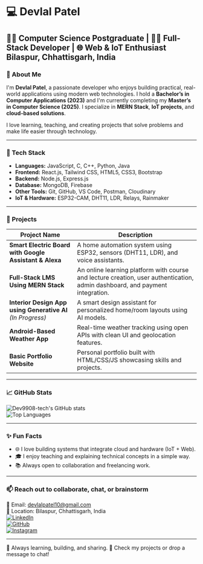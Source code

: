 # 💻 Devlal Patel

**👨‍🎓 Computer Science Postgraduate | 🧑‍💻 Full-Stack Developer | 🌐 Web & IoT Enthusiast**  
Bilaspur, Chhattisgarh, India  
---

### 🚀 About Me

I'm **Devlal Patel**, a passionate developer who enjoys building practical, real-world applications using modern web technologies. I hold a **Bachelor’s in Computer Applications (2023)** and I'm currently completing my **Master’s in Computer Science (2025)**. I specialize in **MERN Stack**, **IoT projects**, and **cloud-based solutions**.

I love learning, teaching, and creating projects that solve problems and make life easier through technology.

---

### 🔧 Tech Stack

- **Languages:** JavaScript, C, C++, Python, Java
- **Frontend:** React.js, Tailwind CSS, HTML5, CSS3, Bootstrap
- **Backend:** Node.js, Express.js
- **Database:** MongoDB, Firebase
- **Other Tools:** Git, GitHub, VS Code, Postman, Cloudinary
- **IoT & Hardware:** ESP32-CAM, DHT11, LDR, Relays, Rainmaker

---

### 📌 Projects

| Project Name | Description |
|--------------|-------------|
| **Smart Electric Board with Google Assistant & Alexa** | A home automation system using ESP32, sensors (DHT11, LDR), and voice assistants. |
| **Full-Stack LMS Using MERN Stack** | An online learning platform with course and lecture creation, user authentication, admin dashboard, and payment integration. |
| **Interior Design App using Generative AI** *(In Progress)* | A smart design assistant for personalized home/room layouts using AI models. |
| **Android-Based Weather App** | Real-time weather tracking using open APIs with clean UI and geolocation features. |
| **Basic Portfolio Website** | Personal portfolio built with HTML/CSS/JS showcasing skills and projects. |

---

### 📈 GitHub Stats

![Dev9908-tech's GitHub stats](https://github-readme-stats.vercel.app/api?username=Dev9908-tech&show_icons=true&theme=radical)  
![Top Languages](https://github-readme-stats.vercel.app/api/top-langs/?username=Dev9908-tech&layout=compact&theme=radical)

---

### ✨ Fun Facts

- 🌐 I love building systems that integrate cloud and hardware (IoT + Web).
- 🎓 I enjoy teaching and explaining technical concepts in a simple way.
- 📚 Always open to collaboration and freelancing work.

---

### 📫  Reach out to collaborate, chat, or brainstorm
📧 Email: devlalpatel10@gmail.com  
📍 Location: Bilaspur, Chhattisgarh, India  
[![LinkedIn](https://img.shields.io/badge/LinkedIn-blue?style=flat&logo=linkedin)](https://www.linkedin.com/in/devlal-patel-7467b1145)  
[![GitHub](https://img.shields.io/badge/GitHub-Dev9908--tech-black?logo=github)](https://github.com/Dev9908-tech)  
[![Instagram](https://img.shields.io/badge/Instagram-%40erasmus__careys-E4405F?logo=instagram&logoColor=white)](https://www.instagram.com/erasmus_careys)


---

🌱 Always learning, building, and sharing.
📌 Check my projects or drop a message to chat!
